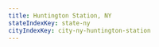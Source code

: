 ```yaml
---
title: Huntington Station, NY
stateIndexKey: state-ny
cityIndexKey: city-ny-huntington-station
---
```

